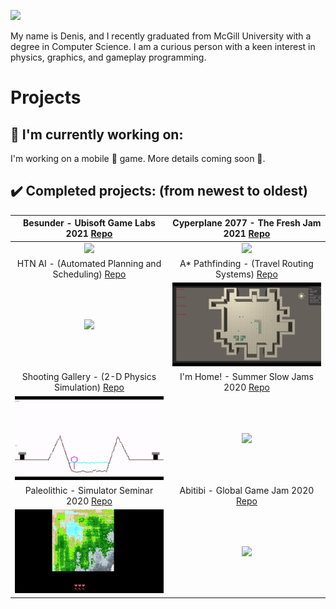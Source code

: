 ![](https://media.giphy.com/media/Nx0rz3jtxtEre/giphy.gif)

My name is Denis, and I recently graduated from McGill University with a degree in Computer Science. I am a curious person with a keen interest in physics, graphics, and gameplay programming. 

# Projects

## :construction: **I'm currently working on:**

I'm working on a mobile 🎱 game. More details coming soon 👀.

## :heavy_check_mark: **Completed projects:** (from newest to oldest)

|Besunder - Ubisoft Game Labs 2021 [Repo](https://github.com/UGL-McGill-2021/lionheart) |Cyperplane 2077 - The Fresh Jam 2021 [Repo](https://github.com/Seibaah/The-Fresh-Game-Jam-2021)|
:-----------------------------------:|:-----------------------------------:
![](https://github.com/UGL-McGill-2021/lionheart/blob/main/Assets/Resources/Media/BesunderFootage.gif) | ![](https://github.com/Seibaah/The-Fresh-Game-Jam-2021/blob/main/cyberplane.gif)
HTN AI - (Automated Planning and Scheduling) [Repo](https://github.com/Seibaah/HTN-AI-Demo) | A* Pathfinding - (Travel Routing Systems) [Repo](https://github.com/Seibaah/Pathfinding-Demo)
![](https://github.com/Seibaah/HTN-AI-Demo/blob/main/ai_htn.gif) | ![](https://github.com/Seibaah/Pathfinding-Demo/blob/main/pathf_ai.gif)
Shooting Gallery - (2-D Physics Simulation) [Repo](https://github.com/Seibaah/Cannon-Shooting-Range) | I'm Home! - Summer Slow Jams 2020 [Repo](https://github.com/Seibaah/Summer-Slow-Jams-August-2020)
![](https://github.com/Seibaah/Cannon-Shooting-Range/blob/main/shooting_gallery.gif) | ![](https://github.com/Seibaah/Summer-Slow-Jams-August-2020/blob/main/im_home.gif)
Paleolithic - Simulator Seminar 2020 [Repo](https://github.com/Seibaah/SimulatorGame) | Abitibi - Global Game Jam 2020 [Repo](https://github.com/Seibaah/GGJ_MTL2020)
![](https://github.com/Seibaah/SimulatorGame/blob/master/paleo.gif) | ![](https://github.com/Seibaah/GGJ_MTL2020/blob/master/abitibi.gif)

 



  

